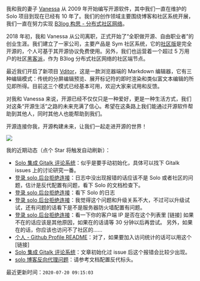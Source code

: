 我和我的妻子 [Vanessa](https://github.com/Vanessa219) 从 2009 年开始编写开源软件，其中我们一直在维护的 Solo 项目到现在已经有 10 年了。我们的创作领域主要围绕博客和社区系统开展，我们一直在努力实现 [B3log 构思 - 分布式社区网络](https://hacpai.com/article/1546941897596)。

2018 年初，我和 Vanessa 从公司离职，正式开始了“全职做开源、自由职业者”的创业生涯。我们建立了一家公司，主要产品是 Sym 社区系统，它的[社区版](https://github.com/88250/symphony)是完全开源的，个人可基于其开源协议免费使用。另外，我们也运营着一个超过 5 万用户的社区[黑客派](https://hacpai.com)，作为 B3log 分布式社区网络的社区端节点。

最近我们开启了新项目 [Vditor](https://github.com/Vanessa219/vditor)，这是一款浏览器端的 Markdown 编辑器，它有三种编辑模式：传统的分屏编辑预览、展开标记符的即时渲染和类似富文本编辑的所见即所得。目前这三个模式已经基本可用，欢迎大家来试用和反馈。

对我和 Vanessa 来说，开源已经不仅仅只是一种爱好，更是一种生活方式，我们对这条“开源生活”之路的未来充满了信心。希望在这条路上我们能通过开源软件帮助到其他人，同时其他人也能帮助到我们。

开源连接你我，开源构建未来，让我们一起走进开源的世界！

<a title="Hits" target="_blank" href="https://github.com/88250/88250"><img src="https://hits.b3log.org/88250/88250.svg"></a>

我的近期动态（点个 Star 将触发自动刷新）：

<!--events start -->

* [Solo 集成 Gitalk 评论系统](https://hacpai.com/article/1594988019287/comment/1595234799824#comments)：似乎是要手动初始化，具体可以找下 Gitalk issues 上的讨论研究一番。
* [登录 solo 后台拒绝连接](https://hacpai.com/article/1595226963494/comment/1595231314445#comments)：日志中没出现报错的话应该不是 Solo 或者社区的问题，估计是反代配置有问题，看下 Solo 的文档检查下。
* [登录 solo 后台拒绝连接](https://hacpai.com/article/1595226963494/comment/1595229962617#comments)：看下 Solo 的日志
* [登录 solo 后台拒绝连接](https://hacpai.com/article/1595226963494/comment/1595228355672#comments)：我觉得这个问题和升级关系不大，不过可以升级试试，还有问题的话看下是不是服务器防火墙配置有问题。
* [登录 solo 后台拒绝连接](https://hacpai.com/article/1595226963494/comment/1595227359814#comments)：看一下你的客户端 IP 是否在这个列表里 [链接] 如果不在的话应该是其他原因，如果在的话请等 30 分钟以后再尝试。 另外，如果在的话，你应该也访问不了社区的……
* [个人 - Github Profile README](https://hacpai.com/article/1595075885588/comment/1595219245413#comments)：对了，如果要加入访问统计的话可以用这个 [链接]
* [Solo 集成 Gitalk 评论系统](https://hacpai.com/article/1594988019287/comment/1595210025827#comments)：文章初始化过 issue 后这个报错会比较少出现。
* [solo 博客反向代理问题](https://hacpai.com/article/1595199875500/comment/1595203251435#comments)：请参考文档配置反代标头。

最近更新时间：`2020-07-20 09:15:03`

<!--events end -->
